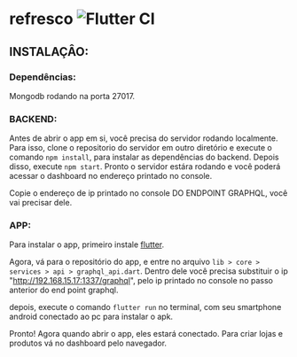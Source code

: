 # refresco ![Flutter CI](https://github.com/Setti7/refresco/workflows/Flutter%20CI/badge.svg)

## INSTALAÇÂO:

### Dependências:
Mongodb rodando na porta 27017.

### BACKEND:
Antes de abrir o app em si, você precisa do servidor rodando localmente. Para isso, clone o
repositorio do servidor em outro diretório e execute o comando `npm install`, para instalar as
dependências do backend. Depois disso, execute `npm start`. Pronto o servidor estára rodando e você
poderá acessar o dashboard no endereço printado no console.

Copie o endereço de ip printado no console DO ENDPOINT GRAPHQL, você vai precisar dele.


### APP:
Para instalar o app, primeiro instale [flutter](https://flutter.dev/docs/get-started/install).

Agora, vá para o repositório do app, e entre no arquivo
`lib > core > services > api > graphql_api.dart`. Dentro dele você precisa substituir o ip
"http://192.168.15.17:1337/graphql", pelo ip printado no console no passo anterior do end point
graphql.

depois, execute o comando `flutter run` no terminal, com seu smartphone android conectado ao pc para
 instalar o apk.

 Pronto! Agora quando abrir o app, eles estará conectado. Para criar lojas e produtos vá no
 dashboard pelo navegador.

